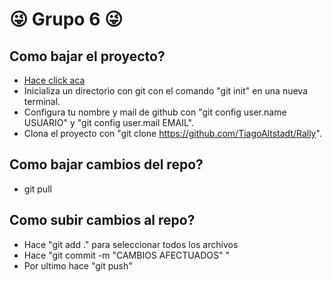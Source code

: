 # **:stuck_out_tongue_winking_eye: Grupo 6 :stuck_out_tongue_winking_eye:**

## **Como bajar el proyecto?**

- [Hace click aca](https://github.com/TiagoAltstadt/Rally)
- Inicializa un directorio con git con el comando "git init" en una nueva terminal.
- Configura tu nombre y mail de github con "git config user.name USUARIO" y "git config user.mail EMAIL". 
- Clona el proyecto con "git clone https://github.com/TiagoAltstadt/Rally".

## **Como bajar cambios del repo?**

- git pull

## **Como subir cambios al repo?**

- Hace "git add ." para seleccionar todos los archivos
- Hace "git commit -m "CAMBIOS AFECTUADOS" "
- Por ultimo hace "git push"
